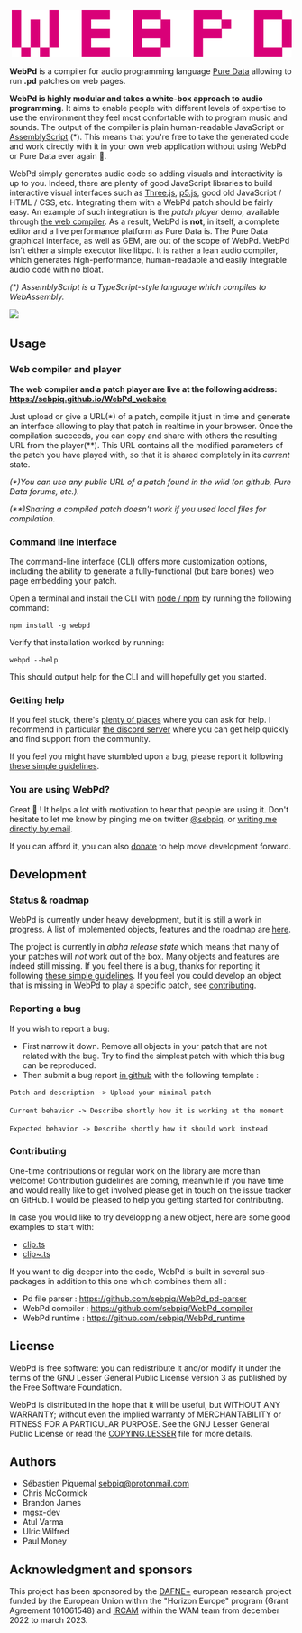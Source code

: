 <p align="center">
  <img src="webpd.png" />
</p>

<!-- intro start -->

**WebPd** is a compiler for audio programming language [Pure Data](puredata.info/) allowing to run **.pd** patches on web pages. 

**WebPd is highly modular and takes a white-box approach to audio programming**. It aims to enable people with different levels of expertise to use the environment they feel most confortable with to program music and sounds. The output of the compiler is plain human-readable JavaScript or [AssemblyScript](https://www.assemblyscript.org/) (*). This means that you're free to take the generated code and work directly with it in your own web application without using WebPd or Pure Data ever again 🌈.

WebPd simply generates audio code so adding visuals and interactivity is up to you. Indeed, there are plenty of good JavaScript libraries to build interactive visual interfaces such as [Three.js](https://threejs.org/), [p5.js](https://p5js.org/), good old JavaScript / HTML / CSS, etc. Integrating them with a WebPd patch should be fairly easy. An example of such integration is the *patch player* demo, available through [the web compiler](#using-the-web-compiler). As a result, WebPd is **not**, in itself, a complete editor and a live performance platform as Pure Data is. The Pure Data graphical interface, as well as GEM, are out of the scope of WebPd. WebPd isn't either a simple executor like libpd. It is rather a lean audio compiler, which generates high-performance, human-readable and easily integrable audio code with no bloat.

*(\*) AssemblyScript is a TypeScript-style language which compiles to WebAssembly.*

[![](https://img.shields.io/static/v1?label=Sponsor&message=%E2%9D%A4&logo=GitHub&color=%23ed00d9)](https://github.com/sponsors/sebpiq)

<!-- intro end -->

## Usage

### Web compiler and player
<span id="using-the-web-compiler"><span>

**The web compiler and a patch player are live at the following address: https://sebpiq.github.io/WebPd_website**

Just upload or give a URL(*) of a patch, compile it just in time and generate an interface allowing to play that patch in realtime in your browser. Once the compilation succeeds, you can copy and share with others the resulting URL from the player(**). This URL contains all the modified parameters of the patch you have played with, so that it is shared completely in its *current* state.

*(\*)You can use any public URL of a patch found in the wild (on github, Pure Data forums, etc.).*

*(\*\*)Sharing a compiled patch doesn't work if you used local files for compilation.*

### Command line interface
<span id="using-the-cli"><span>

The command-line interface (CLI) offers more customization options, including the ability to generate a fully-functional (but bare bones) web page embedding your patch.

Open a terminal and install the CLI with [node / npm](https://nodejs.org/) by running the following command:

```
npm install -g webpd
```

Verify that installation worked by running:

```
webpd --help
```

This should output help for the CLI and will hopefully get you started.


### Getting help

If you feel stuck, there's [plenty of places](https://puredata.info/community) where you can ask for help. I recommend in particular [the discord server](https://discord.gg/AZ43djV) where you can get help quickly and find support from the community.

If you feel you might have stumbled upon a bug, please report it following [these simple guidelines](#reporting-a-bug).

### You are using WebPd?

Great 🌱 ! It helps a lot with motivation to hear that people are using it. Don't hesitate to let me know by pinging me on twitter [@sebpiq](https://twitter.com/sebpiq), or [writing me directly by email](https://second-hander.com/).


If you can afford it, you can also [donate](https://opencollective.com/webpd) to help move development forward.


## Development

### Status & roadmap

WebPd is currently under heavy development, but it is still a work in progress. A list of implemented objects, features and the roadmap are [here](https://github.com/sebpiq/WebPd/blob/main/ROADMAP.md).

The project is currently in *alpha release state* which means that many of your patches will *not* work out of the box. Many objects and features are indeed still missing. If you feel there is a bug, thanks for reporting it following [these simple guidelines](#reporting-a-bug). If you feel you could develop an object that is missing in WebPd to play a specific patch, see [contributing](#contributing).


### Reporting a bug
<span id="reporting-a-bug"><span>

If you wish to report a bug:

- First narrow it down. Remove all objects in your patch that are not related with the bug. Try to find the simplest patch with which this bug can be reproduced.
- Then submit a bug report [in github](https://github.com/sebpiq/WebPd/issues) with the following template :

```
Patch and description -> Upload your minimal patch

Current behavior -> Describe shortly how it is working at the moment

Expected behavior -> Describe shortly how it should work instead
```

### Contributing
<span id="contributing"><span>


One-time contributions or regular work on the library are more than welcome! Contribution guidelines are coming, meanwhile if you have time and would really like to get involved please get in touch on the issue tracker on GitHub. I would be pleased to help you getting started for contributing.

In case you would like to try developping a new object, here are some good examples to start with:

- [clip.ts](https://github.com/sebpiq/WebPd/blob/develop/src/nodes/nodes/clip.ts)
- [clip~.ts](https://github.com/sebpiq/WebPd/blob/develop/src/nodes/nodes/clip~.ts)

If you want to dig deeper into the code, WebPd is built in several sub-packages in addition to this one which combines them all : 

- Pd file parser : https://github.com/sebpiq/WebPd_pd-parser
- WebPd compiler : https://github.com/sebpiq/WebPd_compiler
- WebPd runtime : https://github.com/sebpiq/WebPd_runtime


## License

WebPd is free software: you can redistribute it and/or modify it under the terms of the GNU Lesser General Public License version 3 as published by the Free Software Foundation.

WebPd is distributed in the hope that it will be useful, but WITHOUT ANY WARRANTY; without even the implied warranty of MERCHANTABILITY or FITNESS FOR A PARTICULAR PURPOSE. See the
GNU Lesser General Public License or read the [COPYING.LESSER](https://github.com/Ircam-WAM/WebPd/blob/main/COPYING.LESSER) file for more details.


## Authors

- Sébastien Piquemal <sebpiq@protonmail.com>
- Chris McCormick
- Brandon James
- mgsx-dev
- Atul Varma
- Ulric Wilfred
- Paul Money


## Acknowledgment and sponsors

This project has been sponsored by the [DAFNE+](https://dafneplus.eu/) european research project funded by the European Union within the "Horizon Europe" program (Grant Agreement 101061548) and [IRCAM](https://www.ircam.fr) within the WAM team from december 2022 to march 2023.
